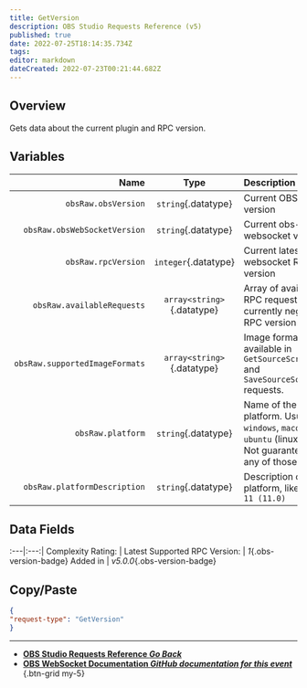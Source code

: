 ```yaml
---
title: GetVersion
description: OBS Studio Requests Reference (v5)
published: true
date: 2022-07-25T18:14:35.734Z
tags: 
editor: markdown
dateCreated: 2022-07-23T00:21:44.682Z
---
```


## Overview
Gets data about the current plugin and RPC version.

## Variables
Name | Type | Description | 
----:|:---------:|:------------|
`obsRaw.obsVersion` | `string`{.datatype} | Current OBS Studio version
`obsRaw.obsWebSocketVersion` | `string`{.datatype} | Current obs-websocket version 
`obsRaw.rpcVersion` | `integer`{.datatype} | Current latest obs-websocket RPC version
`obsRaw.availableRequests` | `array<string>`{.datatype} | Array of available RPC requests for the currently negotiated RPC version 
`obsRaw.supportedImageFormats` | `array<string>`{.datatype} | Image formats available in `GetSourceScreenshot` and `SaveSourceScreenshot` requests.
`obsRaw.platform` | `string`{.datatype} | Name of the platform. Usually `windows`, `macos`, or `ubuntu` (linux flavor). Not guaranteed to be any of those
`obsRaw.platformDescription` | `string`{.datatype} | Description of the platform, like `Windows 11 (11.0)`

## Data Fields
:---|:---:|
Complexity Rating: | <span class="stars stars--1"></span>
Latest Supported RPC Version: | *1*{.obs-version-badge}
Added in | *v5.0.0*{.obs-version-badge}

## Copy/Paste
```json
{
"request-type": "GetVersion"
}
```

---

- [<i class="mdi mdi-chevron-left"></i>**OBS Studio Requests Reference *Go Back***](/en/Broadcasters/OBS/Requests)
- [<i class="mdi mdi-github"></i> **OBS WebSocket Documentation *GitHub documentation for this event***](https://github.com/obsproject/obs-websocket/blob/master/docs/generated/protocol.md#getversion)
{.btn-grid my-5}